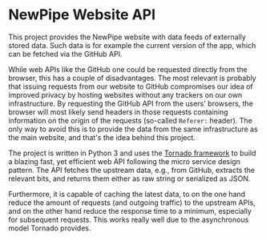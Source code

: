 # NewPipe Website API

This project provides the NewPipe website with data feeds of externally
stored data. Such data is for example the current version of the app, which
can be fetched via the GitHub API.

While web APIs like the GitHub one could be requested directly from the
browser, this has a couple of disadvantages. The most relevant is probably
that issuing requests from our website to GitHub compromises our idea of
improved privacy by hosting websites without any trackers on our own
infrastructure. By requesting the GitHub API from the users' browsers, the
browser will most likely send headers in those requests containing information
on the origin of the requests (so-called `Referer:` header). The only way to
avoid this is to provide the data from the same infrastructure as the main
website, and that's the idea behind this project.

The project is written in Python 3 and uses the
[Tornado framework](http://www.tornadoweb.org) to build a blazing fast, yet
efficient web API following the micro service design pattern. The API fetches
the upstream data, e.g., from GitHub, extracts the relevant bits, and returns
them either as raw string or serialized as JSON.

Furthermore, it is capable of caching the latest data, to on the one hand
reduce the amount of requests (and outgoing traffic) to the upstream APIs, and
on the other hand reduce the response time to a minimum, especially for
subsequent requests. This works really well due to the asynchronous model
Tornado provides.
